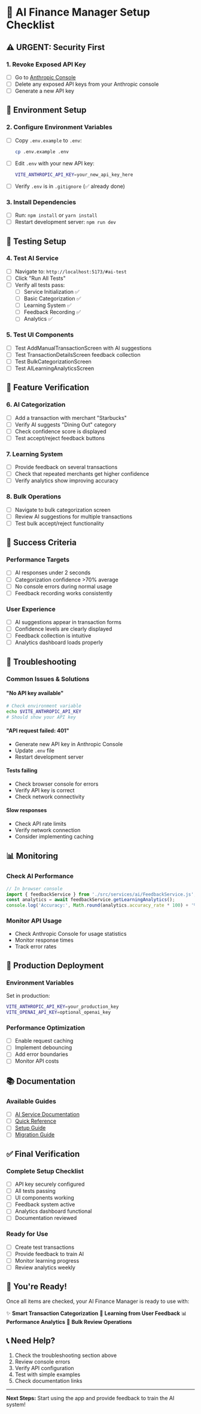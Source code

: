 # 🚀 AI Finance Manager Setup Checklist

## ⚠️ URGENT: Security First

### 1. Revoke Exposed API Key
- [ ] Go to [Anthropic Console](https://console.anthropic.com/)
- [ ] Delete any exposed API keys from your Anthropic console
- [ ] Generate a new API key

## 🔧 Environment Setup

### 2. Configure Environment Variables
- [ ] Copy `.env.example` to `.env`:
  ```bash
  cp .env.example .env
  ```
- [ ] Edit `.env` with your new API key:
  ```bash
  VITE_ANTHROPIC_API_KEY=your_new_api_key_here
  ```
- [ ] Verify `.env` is in `.gitignore` (✅ already done)

### 3. Install Dependencies
- [ ] Run: `npm install` or `yarn install`
- [ ] Restart development server: `npm run dev`

## 🧪 Testing Setup

### 4. Test AI Service
- [ ] Navigate to: `http://localhost:5173/#ai-test`
- [ ] Click "Run All Tests"
- [ ] Verify all tests pass:
  - [ ] Service Initialization ✅
  - [ ] Basic Categorization ✅
  - [ ] Learning System ✅
  - [ ] Feedback Recording ✅
  - [ ] Analytics ✅

### 5. Test UI Components
- [ ] Test AddManualTransactionScreen with AI suggestions
- [ ] Test TransactionDetailsScreen feedback collection
- [ ] Test BulkCategorizationScreen
- [ ] Test AILearningAnalyticsScreen

## 📱 Feature Verification

### 6. AI Categorization
- [ ] Add a transaction with merchant "Starbucks"
- [ ] Verify AI suggests "Dining Out" category
- [ ] Check confidence score is displayed
- [ ] Test accept/reject feedback buttons

### 7. Learning System
- [ ] Provide feedback on several transactions
- [ ] Check that repeated merchants get higher confidence
- [ ] Verify analytics show improving accuracy

### 8. Bulk Operations
- [ ] Navigate to bulk categorization screen
- [ ] Review AI suggestions for multiple transactions
- [ ] Test bulk accept/reject functionality

## 🎯 Success Criteria

### Performance Targets
- [ ] AI responses under 2 seconds
- [ ] Categorization confidence >70% average
- [ ] No console errors during normal usage
- [ ] Feedback recording works consistently

### User Experience
- [ ] AI suggestions appear in transaction forms
- [ ] Confidence levels are clearly displayed
- [ ] Feedback collection is intuitive
- [ ] Analytics dashboard loads properly

## 🐛 Troubleshooting

### Common Issues & Solutions

#### "No API key available"
```bash
# Check environment variable
echo $VITE_ANTHROPIC_API_KEY
# Should show your API key
```

#### "API request failed: 401"
- Generate new API key in Anthropic Console
- Update `.env` file
- Restart development server

#### Tests failing
- Check browser console for errors
- Verify API key is correct
- Check network connectivity

#### Slow responses
- Check API rate limits
- Verify network connection
- Consider implementing caching

## 📊 Monitoring

### Check AI Performance
```javascript
// In browser console
import { feedbackService } from './src/services/ai/FeedbackService.js';
const analytics = await feedbackService.getLearningAnalytics();
console.log('Accuracy:', Math.round(analytics.accuracy_rate * 100) + '%');
```

### Monitor API Usage
- Check Anthropic Console for usage statistics
- Monitor response times
- Track error rates

## 🚀 Production Deployment

### Environment Variables
Set in production:
```bash
VITE_ANTHROPIC_API_KEY=your_production_key
VITE_OPENAI_API_KEY=optional_openai_key
```

### Performance Optimization
- [ ] Enable request caching
- [ ] Implement debouncing
- [ ] Add error boundaries
- [ ] Monitor API costs

## 📚 Documentation

### Available Guides
- [ ] [AI Service Documentation](docs/AI_SERVICE_DOCUMENTATION.md)
- [ ] [Quick Reference](docs/AI_QUICK_REFERENCE.md)
- [ ] [Setup Guide](docs/AI_SETUP_GUIDE.md)
- [ ] [Migration Guide](docs/AI_LEARNING_MIGRATION_GUIDE.md)

## ✅ Final Verification

### Complete Setup Checklist
- [ ] API key securely configured
- [ ] All tests passing
- [ ] UI components working
- [ ] Feedback system active
- [ ] Analytics dashboard functional
- [ ] Documentation reviewed

### Ready for Use
- [ ] Create test transactions
- [ ] Provide feedback to train AI
- [ ] Monitor learning progress
- [ ] Review analytics weekly

## 🎉 You're Ready!

Once all items are checked, your AI Finance Manager is ready to use with:

✨ **Smart Transaction Categorization**
🧠 **Learning from User Feedback** 
📊 **Performance Analytics**
🔄 **Bulk Review Operations**

## 📞 Need Help?

1. Check the troubleshooting section above
2. Review console errors
3. Verify API configuration
4. Test with simple examples
5. Check documentation links

---

**Next Steps:** Start using the app and provide feedback to train the AI system!